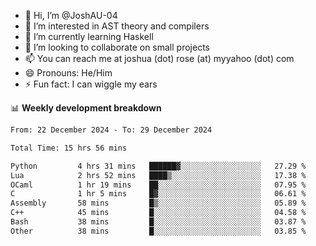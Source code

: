 - 👋 Hi, I’m @JoshAU-04
- 👀 I’m interested in AST theory and compilers
- 🌱 I’m currently learning Haskell
- 💞️ I’m looking to collaborate on small projects
- 📫 You can reach me at joshua (dot) rose (at) myyahoo (dot) com
- 😄 Pronouns: He/Him
- ⚡ Fun fact: I can wiggle my ears

<!---
JoshAU-04/JoshAU-04 is a ✨ special ✨ repository because its `README.md` (this file) appears on your GitHub profile.
You can click the Preview link to take a look at your changes.
--->

📊 **Weekly development breakdown**

<!--START_SECTION:waka-->

```txt
From: 22 December 2024 - To: 29 December 2024

Total Time: 15 hrs 56 mins

Python         4 hrs 31 mins   ██████▓░░░░░░░░░░░░░░░░░░   27.29 %
Lua            2 hrs 52 mins   ████▒░░░░░░░░░░░░░░░░░░░░   17.38 %
OCaml          1 hr 19 mins    ██░░░░░░░░░░░░░░░░░░░░░░░   07.95 %
C              1 hr 5 mins     █▓░░░░░░░░░░░░░░░░░░░░░░░   06.61 %
Assembly       58 mins         █▒░░░░░░░░░░░░░░░░░░░░░░░   05.89 %
C++            45 mins         █░░░░░░░░░░░░░░░░░░░░░░░░   04.58 %
Bash           38 mins         █░░░░░░░░░░░░░░░░░░░░░░░░   03.87 %
Other          38 mins         █░░░░░░░░░░░░░░░░░░░░░░░░   03.85 %
```

<!--END_SECTION:waka-->

